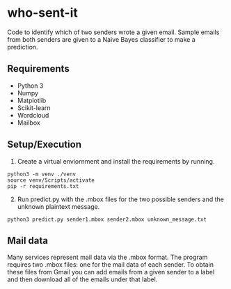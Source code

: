 # who-sent-it
Code to identify which of two senders wrote a given email. Sample emails from both senders are given to a Naive Bayes classifier to make a prediction.

## Requirements

- Python 3
- Numpy
- Matplotlib
- Scikit-learn
- Wordcloud
- Mailbox

## Setup/Execution

1. Create a virtual enviornment and install the requirements by running.
```
python3 -m venv ./venv
source venv/Scripts/activate
pip -r requirements.txt
```
2. Run predict.py with the .mbox files for the two possible senders and the unknown plaintext message.
```
python3 predict.py sender1.mbox sender2.mbox unknown_message.txt
```

## Mail data
Many services represent mail data via the .mbox format. The program requires two .mbox files: one for the mail data of each sender. To obtain these files from Gmail you can add emails from a given sender to a label and then download all of the emails under that label.
